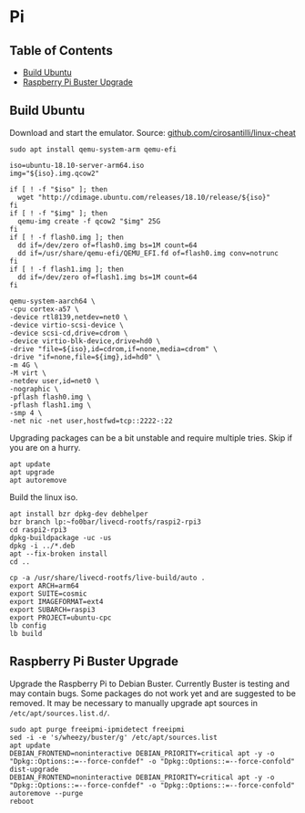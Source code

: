 # Pi

## Table of Contents

* [Build Ubuntu](#build-ubuntu)
* [Raspberry Pi Buster Upgrade](#raspberry-pi-buster-ugrade)

## Build Ubuntu

Download and start the emulator. Source: [github.com/cirosantilli/linux-cheat](https://github.com/cirosantilli/linux-cheat/blob/master/ubuntu-18.04.1-server-arm64.sh)

```shell
sudo apt install qemu-system-arm qemu-efi

iso=ubuntu-18.10-server-arm64.iso
img="${iso}.img.qcow2"

if [ ! -f "$iso" ]; then
  wget "http://cdimage.ubuntu.com/releases/18.10/release/${iso}"
fi
if [ ! -f "$img" ]; then
  qemu-img create -f qcow2 "$img" 25G
fi
if [ ! -f flash0.img ]; then
  dd if=/dev/zero of=flash0.img bs=1M count=64
  dd if=/usr/share/qemu-efi/QEMU_EFI.fd of=flash0.img conv=notrunc
fi
if [ ! -f flash1.img ]; then
  dd if=/dev/zero of=flash1.img bs=1M count=64
fi

qemu-system-aarch64 \
-cpu cortex-a57 \
-device rtl8139,netdev=net0 \
-device virtio-scsi-device \
-device scsi-cd,drive=cdrom \
-device virtio-blk-device,drive=hd0 \
-drive "file=${iso},id=cdrom,if=none,media=cdrom" \
-drive "if=none,file=${img},id=hd0" \
-m 4G \
-M virt \
-netdev user,id=net0 \
-nographic \
-pflash flash0.img \
-pflash flash1.img \
-smp 4 \
-net nic -net user,hostfwd=tcp::2222-:22
```

Upgrading packages can be a bit unstable and require multiple tries. Skip if you are on a hurry.

```shell
apt update
apt upgrade
apt autoremove
```

Build the linux iso.

```shell
apt install bzr dpkg-dev debhelper
bzr branch lp:~fo0bar/livecd-rootfs/raspi2-rpi3
cd raspi2-rpi3
dpkg-buildpackage -uc -us
dpkg -i ../*.deb
apt --fix-broken install
cd ..

cp -a /usr/share/livecd-rootfs/live-build/auto .
export ARCH=arm64
export SUITE=cosmic
export IMAGEFORMAT=ext4
export SUBARCH=raspi3
export PROJECT=ubuntu-cpc
lb config
lb build
```

## Raspberry Pi Buster Upgrade

Upgrade the Raspberry Pi to Debian Buster. Currently Buster is testing and may contain bugs. Some packages do not work yet and are suggested to be removed. It may be necessary to manually upgrade apt sources in `/etc/apt/sources.list.d/`.

```shell
sudo apt purge freeipmi-ipmidetect freeipmi
sed -i -e 's/wheezy/buster/g' /etc/apt/sources.list
apt update
DEBIAN_FRONTEND=noninteractive DEBIAN_PRIORITY=critical apt -y -o "Dpkg::Options::=--force-confdef" -o "Dpkg::Options::=--force-confold" dist-upgrade
DEBIAN_FRONTEND=noninteractive DEBIAN_PRIORITY=critical apt -y -o "Dpkg::Options::=--force-confdef" -o "Dpkg::Options::=--force-confold" autoremove --purge
reboot
```
